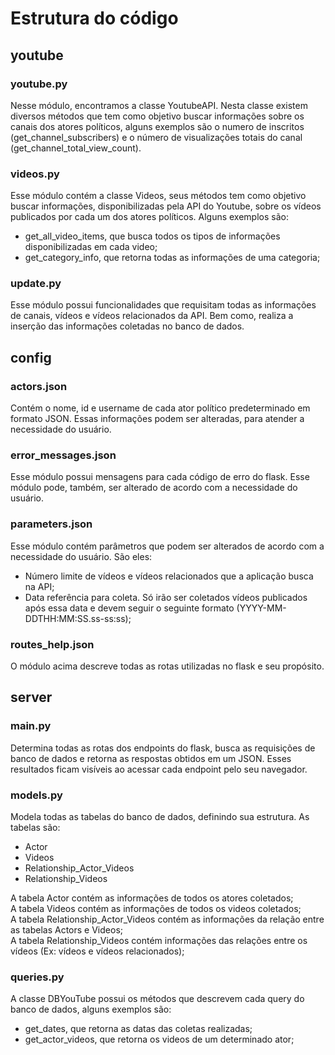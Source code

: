 # Estrutura do código

## youtube

### youtube.py

Nesse módulo, encontramos a classe YoutubeAPI. Nesta classe existem diversos métodos que tem como objetivo buscar informações sobre os canais dos atores políticos, alguns exemplos são o numero de inscritos (get_channel_subscribers) e o número de visualizações totais do canal (get_channel_total_view_count).

### videos.py  
Esse módulo contém a classe Videos, seus métodos tem como objetivo buscar informações, disponibilizadas pela API do Youtube, sobre os vídeos publicados por cada um dos atores políticos. Alguns exemplos são:
* get_all_video_items, que busca todos os tipos de informações disponibilizadas em cada video;
* get_category_info, que retorna todas as informações de uma categoria;

### update.py
Esse módulo possui funcionalidades que requisitam todas as informações de canais, vídeos e vídeos relacionados da API. Bem como, realiza a inserção das informações coletadas no banco de dados.


## config

### actors.json

Contém o nome, id e username de cada ator político predeterminado em formato JSON. Essas informações podem ser alteradas, para atender a necessidade do usuário.

### error_messages.json

Esse módulo possui mensagens para cada código de erro do flask. Esse módulo pode, também, ser alterado de acordo com a necessidade do usuário.

### parameters.json

Esse módulo contém parâmetros que podem ser alterados de acordo com a necessidade do usuário. São eles:
* Número limite de vídeos e vídeos relacionados que a aplicação busca na API;
* Data referência para coleta. Só irão ser coletados vídeos publicados após essa data e devem seguir o seguinte formato (YYYY-MM-DDTHH:MM:SS.ss-ss:ss);

### routes_help.json

O módulo acima descreve todas as rotas utilizadas no flask e seu propósito.

## server

### main.py
Determina todas as rotas dos endpoints do flask, busca as requisições de banco de dados e retorna as respostas obtidos em um JSON. Esses resultados ficam visíveis ao acessar cada endpoint pelo seu navegador.

### models.py
Modela todas as tabelas do banco de dados, definindo sua estrutura. As tabelas são:
* Actor
* Videos
* Relationship_Actor_Videos
* Relationship_Videos

A tabela Actor contém as informações de todos os atores coletados;<br />
A tabela Videos contém as informações de todos os videos coletados;<br />
A tabela Relationship_Actor_Videos contém as informações da relação entre as tabelas Actors e Videos;<br />
A tabela Relationship_Videos contém informações das relações entre os vídeos (Ex: vídeos e vídeos relacionados);<br />

### queries.py
A classe DBYouTube possui os métodos que descrevem cada query do banco de dados, alguns exemplos são:
* get_dates, que retorna as datas das coletas realizadas;
* get_actor_videos, que retorna os videos de um determinado ator;
